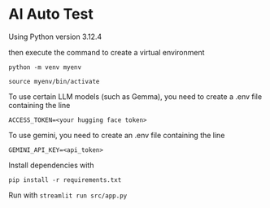 # AI Auto Test

Using Python version 3.12.4

then execute the command to create a virtual environment

```
python -m venv myenv
```

```
source myenv/bin/activate
```

To use certain LLM models (such as Gemma), you need to create a .env file containing the line 

```
ACCESS_TOKEN=<your hugging face token>
```

To use gemini, you need to create an .env file containing the line 

```
GEMINI_API_KEY=<api_token>
```

Install dependencies with 

```
pip install -r requirements.txt
```

Run with `streamlit run src/app.py`
